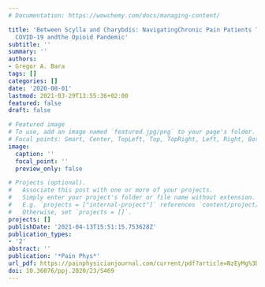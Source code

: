 ```yaml
---
# Documentation: https://wowchemy.com/docs/managing-content/

title: 'Between Scylla and Charybdis: NavigatingChronic Pain Patients Through the
  COVID-19 andthe Opioid Pandemic'
subtitle: ''
summary: ''
authors:
- Gregor A. Bara
tags: []
categories: []
date: '2020-08-01'
lastmod: 2021-03-29T13:55:36+02:00
featured: false
draft: false

# Featured image
# To use, add an image named `featured.jpg/png` to your page's folder.
# Focal points: Smart, Center, TopLeft, Top, TopRight, Left, Right, BottomLeft, Bottom, BottomRight.
image:
  caption: ''
  focal_point: ''
  preview_only: false

# Projects (optional).
#   Associate this post with one or more of your projects.
#   Simply enter your project's folder or file name without extension.
#   E.g. `projects = ["internal-project"]` references `content/project/deep-learning/index.md`.
#   Otherwise, set `projects = []`.
projects: []
publishDate: '2021-04-13T15:51:15.753628Z'
publication_types:
- '2'
abstract: ''
publication: '*Pain Phys*'
url_pdf: https://painphysicianjournal.com/current/pdf?article=NzEyMg%3D%3D&journal=129
doi: 10.36076/ppj.2020/23/S469
---
```

